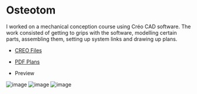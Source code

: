 # Osteotom
I worked on a mechanical conception course using Créo CAD software. The work consisted of getting to grips with the software, modelling certain parts, assembling them, setting up system links and drawing up plans.

* [CREO Files](https://github.com/Maxxyyme/Osteotome/tree/main/src)
* [PDF Plans](https://github.com/Maxxyyme/Osteotome/blob/main/plans/osteotome.pdf)

* Preview

![image](https://github.com/Maxxyyme/Osteotom/assets/63341738/4e69fa83-a8cc-43fe-ad64-9c83b8c6b446)
![image](https://github.com/Maxxyyme/Osteotom/assets/63341738/e0030e79-a98d-4647-9300-4c425719620a)
![image](https://github.com/Maxxyyme/Osteotom/assets/63341738/3a4dceb4-d395-4e5a-8a24-d740ee41f91f)



